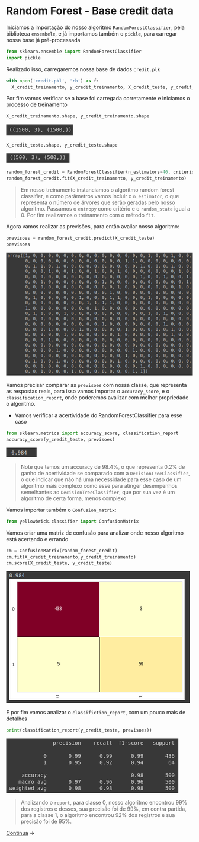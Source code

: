 # Random Forest - Base credit data

Iniciamos a importação do nosso algoritmo `RandomForestClassifier`, pela biblioteca `ensembele`, e já importamos também o `pickle`, para carregar nossa base já pré-processada

```python
from sklearn.ensemble import RandomForestClassifier
import pickle
```

Realizado isso, carregaremos nossa base de dados `credit.plk`

```python
with open('credit.pkl', 'rb') as f:
  X_credit_treinamento, y_credit_treinamento, X_credit_teste, y_credit_teste = pickle.load(f)
```

Por fim vamos verificar se a base foi carregada corretamente e iniciamos o processo de treinamento

```python
X_credit_treinamento.shape, y_credit_treinamento.shape
```

![RF-treinamento-shape](img/rf-treinamento-shape.png)

```python
X_credit_teste.shape, y_credit_teste.shape
```

![RF-teste-shape](img/rf-teste-shape.png)

```python
random_forest_credit = RandomForestClassifier(n_estimators=40, criterion= 'entropy', random_state = 0)
random_forest_credit.fit(X_credit_treinamento, y_credit_treinamento)
```

> Em nosso treinamento instanciamos o algoritmo random forest classifier, e como parâmetros vamos incluir o `n_estimator`, o que representa o número de árvores que serão geradas pelo nosso algoritmo. Passamos o `entropy` como critério e o `random_state` igual a 0. Por fim realizamos o treinamento com o método `fit`.

Agora vamos realizar as previsões, para então avaliar nosso algoritmo:

```python
previsoes = random_forest_credit.predict(X_credit_teste)
previsoes
```

![RF-previsoes](img/rf-previsoes.png)

Vamos precisar comparar as `previsoes` com nossa classe, que representa as respostas reais, para isso vamos importar o `accuracy_score`, e o `classification_report`, onde poderemos avalizar com melhor propriedade o algoritmo.

- Vamos verificar a acertividade do RandomForestClassifier para esse caso

```python
from sklearn.metrics import accuracy_score, classification_report
accuracy_score(y_credit_teste, previsoes)
```

![RF-accuracy](img/rf-accuracy.png)

> Note que temos um accuracy de 98.4%, o que representa 0.2% de ganho de acertividade se comparado com a `DecisionTreeClassifier`, o que indicar que não há uma necessidade para esse caso de um algoritmo mais complexo como esse para atinger desempenhos semelhantes ao `DecisionTreeClassifier`, que por sua vez é um algoritmo de certa forma, menos complexo

Vamos importar também o `Confusion_matrix`:

```python
from yellowbrick.classifier import ConfusionMatrix
```

Vamos criar uma matriz de confusão para analizar onde nosso algoritmo está acertando e errando

```python
cm = ConfusionMatrix(random_forest_credit)
cm.fit(X_credit_treinamento,y_credit_treinamento)
cm.score(X_credit_teste, y_credit_teste)
```

![RF-cm](img/rf-cm.png)

E por fim vamos analizar o `classifiction_report`, com um pouco mais de detalhes

```python
print(classification_report(y_credit_teste, previsoes))
```

![RF-report](img/rf-report.png)

> Analizando o `report`, para classe 0, nosso algoritmo encontrou 99% dos registros e desses, sua precisão foi de 99%, em contra partida, para a classe 1, o algoritmo encontrou 92% dos registros e sua precisão foi de 95%.

[Continua](5.2%20-%20Random%20forest%20-%20base%20censo.md) $\Rightarrow$
